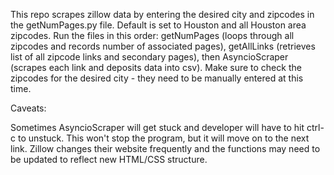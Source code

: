 This repo scrapes zillow data by entering the desired city and zipcodes in the getNumPages.py file. Default is set to Houston and all Houston area zipcodes. Run the files in this order: getNumPages (loops through all zipcodes and records number of associated pages), getAllLinks (retrieves list of all zipcode links and secondary pages), then AsyncioScraper (scrapes each link and deposits data into csv). Make sure to check the zipcodes for the desired city - they need to be manually entered at this time.

Caveats:

Sometimes AsyncioScraper will get stuck and developer will have to hit ctrl-c to unstuck. This won't stop the program, but it will move on to the next link.
Zillow changes their website frequently and the functions may need to be updated to reflect new HTML/CSS structure.
